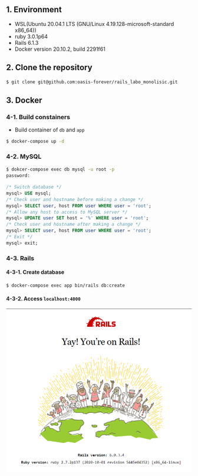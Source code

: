 ## 1. Environment

* WSL(Ubuntu 20.04.1 LTS (GNU/Linux 4.19.128-microsoft-standard x86_64))
* ruby 3.0.1p64
* Rails 6.1.3
* Docker version 20.10.2, build 2291f61

## 2. Clone the repository

```bash
$ git clone git@github.com:oasis-forever/rails_labo_monolisic.git
```

## 3. Docker

### 4-1. Build constainers

* Build container of `db` and `app`

```bash
$ docker-compose up -d
```

### 4-2. MySQL

```bash
$ dokcer-compose exec db mysql -u root -p
password:
```

```sql
/* Switch database */
mysql> USE mysql;
/* Check user and hostname before making a change */
mysql> SELECT user, host FROM user WHERE user = 'root';
/* Allow any host to access to MySQL server */
mysql> UPDATE user SET host = '%' WHERE user = 'root';
/* Check user and hostname after making a change */
mysql> SELECT user, host FROM user WHERE user = 'root';
/* Exit */
mysql> exit;
```

### 4-3. Rails

#### 4-3-1. Create database

```bash
$ docker-compose exec app bin/rails db:create
```

#### 4-3-2. Access `localhost:4000`

![Yay! You're on Ruby on Rails](https://github.com/oasis-forever/rails_labo_monolisic/blob/master/public/yay!-you're-on-rails!.png)
